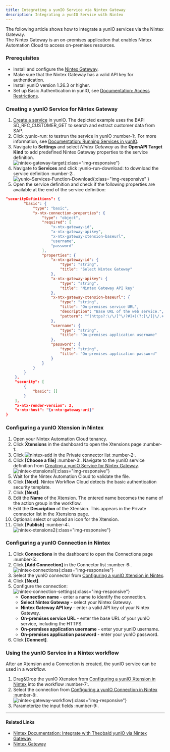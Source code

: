 ```yaml
---
title: Integrating a yunIO Service via Nintex Gateway
description: Integrating a yunIO Service with Nintex
---
```



The following article shows how to integrate a yunIO services via the Nintex Gateway.<br>
The Nintex Gateway is an on-premises application that enables Nintex Automation Cloud to access on-premises resources.

### Prerequisites

- Install and configure the [Nintex Gateway](https://help.nintex.com/en-US/nwc/Content/Gateway/InstallAndConfigure.htm).
- Make sure that the Nintex Gateway has a valid API key for authentication.
- Install yunIO version 1.26.3 or higher.
- Set up Basic Authentication in yunIO, see [Documentation: Access Restrictions](../documentation/access-restrictions/index.md). 

### Creating a yunIO Service for Nintex Gateway

1. [Create a service](../getting-started.md/#create-a-service) in yunIO. The depicted example uses the BAPI SD_RFC_CUSTOMER_GET to search and extract customer data from SAP. 
2. Click :yunio-run: to testrun the service in yunIO :number-1:. For more information, see [Documentation: Running Services in yunIO](../documentation/run-services.md/#run-services-in-yunio).
3. Navigate to **Settings** and select *Nintex Gateway* as the **OpenAPI Target Kind** to add predefined Nintex Gateway properties to the service definition.<br>
![nintex-gateway-target](../assets/images/yunio/articles/nintex-gateway-target.png){:class="img-responsive"}
4. Navigate to **Services** and click :yunio-run-download: to download the service definition :number-2:.<br>
![yunio-Services-Function-Download](../assets/images/yunio/articles/yunio-run-services-function-download.png){:class="img-responsive" }
5. Open the service definition and check if the following properties are available at the end of the service definition:
```json linenums="256" title="Nintex Properties"
"securityDefinitions": {
        "basic": {
            "type": "basic",
            "x-ntx-connection-properties": {
                "type": "object",
                "required": [
                    "x-ntx-gateway-id",
                    "x-ntx-gateway-apikey",
                    "x-ntx-gateway-xtension-baseurl",
                    "username",
                    "password"
                ],
                "properties": {
                    "x-ntx-gateway-id": {
                        "type": "string",
                        "title": "Select Nintex Gateway"
                    },
                    "x-ntx-gateway-apikey": {
                        "type": "string",
                        "title": "Nintex Gateway API key"
                    },
                    "x-ntx-gateway-xtension-baseurl": {
                        "type": "string",
                        "title": "On-premises service URL",
                        "description": "Base URL of the web service.",
                        "pattern": "^(https?:\/\/[^\/?#]+)(?:[\/]|\/.+|)$"
                    },
                    "username": {
                        "type": "string",
                        "title": "On-premises application username"
                    },
                    "password": {
                        "type": "string",
                        "title": "On-premises application password"
                    }
                }
            }
        }
    },
    "security": [
        {
            "basic": []
        }
    ],
    "x-ntx-render-version": 2,
    "x-ntx-host": "{x-ntx-gateway-uri}"
}
```

### Configuring a yunIO Xtension in Nintex

1. Open your Nintex Automation Cloud tenancy.
2. Click **Xtensions** in the dashboard to open the Xtensions page :number-1:.
3. Click ![nintex-add](../assets/images/yunio/articles/nintex-add.png) in the Private connector list :number-2:.
4. Click **[Choose a file]** :number-3:. Navigate to the yunIO service definition from [Creating a yunIO Service for Nintex Gateway](#creating-a-yunio-service-for-nintex-gateway).<br>
![nintex-xtensions1](../assets/images/yunio/articles/nintex-xtension.png){:class="img-responsive"}
5. Wait for the Nintex Automation Cloud to validate the file.
6. Click **[Next]**. Nintex Workflow Cloud detects the basic authentication security template.
7. Click **[Next]**.
8. Edit the **Name** of the Xtension. The entered name becomes the name of the action group in the workflow.
9. Edit the **Description** of the Xtension. This appears in the Private connector list in the Xtensions page.
10. Optional: select or upload an icon for the Xtension.
11. Click **[Publish]** :number-4:.<br>
![nintex-xtensions2](../assets/images/yunio/articles/nintex-xtension2.png){:class="img-responsive"}

### Configuring a yunIO Connection in Nintex

1. Click **Connections** in the dashboard to open the Connections page :number-5:.
2. Click **[Add Connection]** in the Connector list :number-6:.<br>
![nintex-connections](../assets/images/yunio/articles/nintex-connections.png){:class="img-responsive"}
3. Select the yunIO connector from [Configuring a yunIO Xtension in Nintex](#configuring-a-yunio-xtension-in-nintex).
4. Click **[Next]**.
5. Configure the connection:<br>
![nintex-connection-settings](../assets/images/yunio/articles/nintex-connection-settings.png){:class="img-responsive"}<br>
	- **Connection name** - enter a name to identify the connection.
	- **Select Nintex Gateway** - select your Nintex Gateway.
	- **Nintex Gateway API key** - enter a valid API key of your Nintex Gateway.
	- **On-premises service URL** - enter the base URL of your yunIO service, including the HTTPS.
	- **On-premises application username** - enter your yunIO username.
	- **On-premises application password** - enter your yunIO password.
6. Click **[Connect]**.<br>

### Using the yunIO Service in a Nintex workflow

After an Xtension and a Connection is created, the yunIO service can be used in a workflow. 

1. Drag&Drop the yunIO Xtension from [Configuring a yunIO Xtension in Nintex](#configuring-a-yunio-xtension-in-nintex) into the workflow :number-7:.
2. Select the connection from [Configuring a yunIO Connection in Nintex](#configuring-a-yunio-connection-in-nintex) :number-8:.<br>
![nintex-gateway-workflow](../assets/images/yunio/articles/nintex-gateway-workflow.png){:class="img-responsive"}
3. Parameterize the input fields :number-9:. 

******

#### Related Links
- [Nintex Documentation: Integrate with Theobald yunIO via Nintex Gateway](https://help.nintex.com/en-US/xtensions/04_Reference/Examples/EXM_04SAPTheobaldyunIO.htm)
- [Nintex Gateway](https://help.nintex.com/en-us/nwc/Content/Gateway/InstallAndConfigure.htm)
